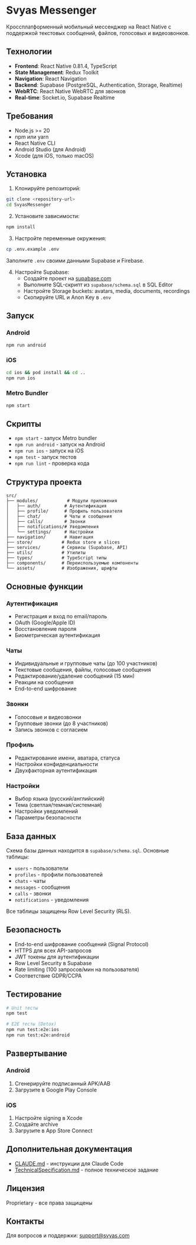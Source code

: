 # Svyas Messenger

Кроссплатформенный мобильный мессенджер на React Native с поддержкой текстовых сообщений, файлов, голосовых и видеозвонков.

## Технологии

- **Frontend**: React Native 0.81.4, TypeScript
- **State Management**: Redux Toolkit
- **Navigation**: React Navigation
- **Backend**: Supabase (PostgreSQL, Authentication, Storage, Realtime)
- **WebRTC**: React Native WebRTC для звонков
- **Real-time**: Socket.io, Supabase Realtime

## Требования

- Node.js >= 20
- npm или yarn
- React Native CLI
- Android Studio (для Android)
- Xcode (для iOS, только macOS)

## Установка

1. Клонируйте репозиторий:
```bash
git clone <repository-url>
cd SvyasMessenger
```

2. Установите зависимости:
```bash
npm install
```

3. Настройте переменные окружения:
```bash
cp .env.example .env
```

Заполните `.env` своими данными Supabase и Firebase.

4. Настройте Supabase:
   - Создайте проект на [supabase.com](https://supabase.com)
   - Выполните SQL-скрипт из `supabase/schema.sql` в SQL Editor
   - Настройте Storage buckets: avatars, media, documents, recordings
   - Скопируйте URL и Anon Key в `.env`

## Запуск

### Android
```bash
npm run android
```

### iOS
```bash
cd ios && pod install && cd ..
npm run ios
```

### Metro Bundler
```bash
npm start
```

## Скрипты

- `npm start` - запуск Metro bundler
- `npm run android` - запуск на Android
- `npm run ios` - запуск на iOS
- `npm test` - запуск тестов
- `npm run lint` - проверка кода

## Структура проекта

```
src/
├── modules/           # Модули приложения
│   ├── auth/         # Аутентификация
│   ├── profile/      # Профиль пользователя
│   ├── chat/         # Чаты и сообщения
│   ├── calls/        # Звонки
│   ├── notifications/# Уведомления
│   └── settings/     # Настройки
├── navigation/       # Навигация
├── store/           # Redux store и slices
├── services/        # Сервисы (Supabase, API)
├── utils/           # Утилиты
├── types/           # TypeScript типы
├── components/      # Переиспользуемые компоненты
└── assets/          # Изображения, шрифты
```

## Основные функции

### Аутентификация
- Регистрация и вход по email/пароль
- OAuth (Google/Apple ID)
- Восстановление пароля
- Биометрическая аутентификация

### Чаты
- Индивидуальные и групповые чаты (до 100 участников)
- Текстовые сообщения, файлы, голосовые сообщения
- Редактирование/удаление сообщений (15 мин)
- Реакции на сообщения
- End-to-end шифрование

### Звонки
- Голосовые и видеозвонки
- Групповые звонки (до 8 участников)
- Запись звонков с согласием

### Профиль
- Редактирование имени, аватара, статуса
- Настройки конфиденциальности
- Двухфакторная аутентификация

### Настройки
- Выбор языка (русский/английский)
- Тема (светлая/темная/системная)
- Настройки уведомлений
- Параметры безопасности

## База данных

Схема базы данных находится в `supabase/schema.sql`. Основные таблицы:

- `users` - пользователи
- `profiles` - профили пользователей
- `chats` - чаты
- `messages` - сообщения
- `calls` - звонки
- `notifications` - уведомления

Все таблицы защищены Row Level Security (RLS).

## Безопасность

- End-to-end шифрование сообщений (Signal Protocol)
- HTTPS для всех API-запросов
- JWT токены для аутентификации
- Row Level Security в Supabase
- Rate limiting (100 запросов/мин на пользователя)
- Соответствие GDPR/CCPA

## Тестирование

```bash
# Unit тесты
npm test

# E2E тесты (Detox)
npm run test:e2e:ios
npm run test:e2e:android
```

## Развертывание

### Android
1. Сгенерируйте подписанный APK/AAB
2. Загрузите в Google Play Console

### iOS
1. Настройте signing в Xcode
2. Создайте archive
3. Загрузите в App Store Connect

## Дополнительная документация

- [CLAUDE.md](CLAUDE.md) - инструкции для Claude Code
- [TechnicalSpecification.md](TechnicalSpecification.md) - полное техническое задание

## Лицензия

Proprietary - все права защищены

## Контакты

Для вопросов и поддержки: support@svyas.com
